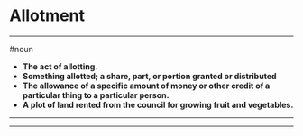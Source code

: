 # Allotment
---
#noun
- **The act of allotting.**
- **Something allotted; a share, part, or portion granted or distributed**
- **The allowance of a specific amount of money or other credit of a particular thing to a particular person.**
- **A plot of land rented from the council for growing fruit and vegetables.**
---
---
